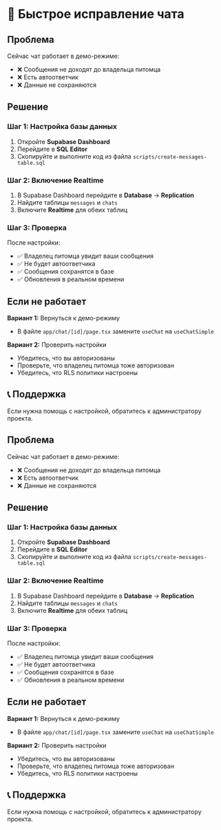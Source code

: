# 🚀 Быстрое исправление чата

## Проблема
Сейчас чат работает в демо-режиме:
- ❌ Сообщения не доходят до владельца питомца
- ❌ Есть автоответчик
- ❌ Данные не сохраняются

## Решение

### Шаг 1: Настройка базы данных
1. Откройте **Supabase Dashboard**
2. Перейдите в **SQL Editor**
3. Скопируйте и выполните код из файла `scripts/create-messages-table.sql`

### Шаг 2: Включение Realtime
1. В Supabase Dashboard перейдите в **Database** → **Replication**
2. Найдите таблицы `messages` и `chats`
3. Включите **Realtime** для обеих таблиц

### Шаг 3: Проверка
После настройки:
- ✅ Владелец питомца увидит ваши сообщения
- ✅ Не будет автоответчика
- ✅ Сообщения сохранятся в базе
- ✅ Обновления в реальном времени

## Если не работает

**Вариант 1:** Вернуться к демо-режиму
- В файле `app/chat/[id]/page.tsx` замените `useChat` на `useChatSimple`

**Вариант 2:** Проверить настройки
- Убедитесь, что вы авторизованы
- Проверьте, что владелец питомца тоже авторизован
- Убедитесь, что RLS политики настроены

## 📞 Поддержка
Если нужна помощь с настройкой, обратитесь к администратору проекта. 

## Проблема
Сейчас чат работает в демо-режиме:
- ❌ Сообщения не доходят до владельца питомца
- ❌ Есть автоответчик
- ❌ Данные не сохраняются

## Решение

### Шаг 1: Настройка базы данных
1. Откройте **Supabase Dashboard**
2. Перейдите в **SQL Editor**
3. Скопируйте и выполните код из файла `scripts/create-messages-table.sql`

### Шаг 2: Включение Realtime
1. В Supabase Dashboard перейдите в **Database** → **Replication**
2. Найдите таблицы `messages` и `chats`
3. Включите **Realtime** для обеих таблиц

### Шаг 3: Проверка
После настройки:
- ✅ Владелец питомца увидит ваши сообщения
- ✅ Не будет автоответчика
- ✅ Сообщения сохранятся в базе
- ✅ Обновления в реальном времени

## Если не работает

**Вариант 1:** Вернуться к демо-режиму
- В файле `app/chat/[id]/page.tsx` замените `useChat` на `useChatSimple`

**Вариант 2:** Проверить настройки
- Убедитесь, что вы авторизованы
- Проверьте, что владелец питомца тоже авторизован
- Убедитесь, что RLS политики настроены

## 📞 Поддержка
Если нужна помощь с настройкой, обратитесь к администратору проекта. 
 